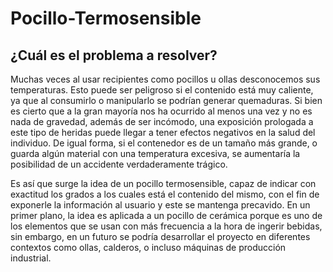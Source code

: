 # Pocillo-Termosensible

## ¿Cuál es el problema a resolver?

Muchas veces al usar recipientes como pocillos u ollas desconocemos sus temperaturas. Esto puede ser peligroso si el contenido está muy caliente, ya que al consumirlo o manipularlo se podrían generar quemaduras. Si bien es cierto que a la gran mayoría nos ha ocurrido al menos una vez y no es nada de gravedad, además de ser incómodo, una exposición prologada a este tipo de heridas puede llegar a tener efectos negativos en la salud del individuo. De igual forma, si el contenedor es de un tamaño más grande, o  guarda algún material con una temperatura excesiva, se aumentaría la posibilidad de un accidente verdaderamente trágico. 

Es así que surge la idea de un pocillo termosensible, capaz de indicar con exactitud los grados a los cuales está el contenido del mismo, con el fin de exponerle la información al usuario y este se mantenga precavido. En un primer plano, la idea es aplicada a un pocillo de cerámica porque es uno de los elementos que se usan con más frecuencia a la hora de ingerir bebidas, sin embargo, en un futuro se podría desarrollar el proyecto en diferentes contextos como ollas, calderos, o incluso máquinas de producción industrial.
